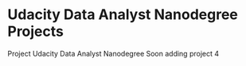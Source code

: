 # Udacity Data Analyst Nanodegree Projects
Project Udacity Data Analyst Nanodegree
Soon adding project 4
